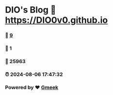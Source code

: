# DIO's Blog :link: https://DIO0v0.github.io 
### :page_facing_up: [9](https://DIO0v0.github.io/tag.html) 
### :speech_balloon: 1 
### :hibiscus: 25963 
### :alarm_clock: 2024-08-06 17:47:32 
### Powered by :heart: [Gmeek](https://github.com/Meekdai/Gmeek)
